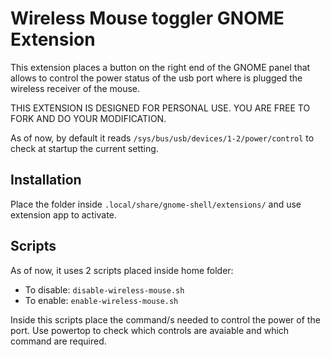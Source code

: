 # Wireless Mouse toggler GNOME Extension

This extension places a button on the right end of the GNOME panel that allows to control the power status of the usb port where is plugged the wireless receiver of the mouse.

THIS EXTENSION IS DESIGNED FOR PERSONAL USE. YOU ARE FREE TO FORK AND DO YOUR MODIFICATION.

As of now, by default it reads ```/sys/bus/usb/devices/1-2/power/control``` to check at startup the current setting.

## Installation
Place the folder inside ```.local/share/gnome-shell/extensions/``` and use extension app to activate.

## Scripts
As of now, it uses 2 scripts placed inside home folder:
+ To disable: ```disable-wireless-mouse.sh```
+ To enable: ```enable-wireless-mouse.sh```

Inside this scripts place the command/s needed to control the power of the port. Use powertop to check which controls are avaiable and which command are required. 